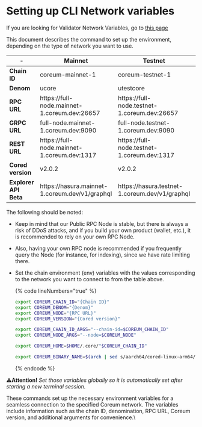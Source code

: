 # Setting up CLI Network variables

If you are looking for Validator Network Variables, go to [this page](https://docs.coreum.dev/validator/network-variables.html)

This document describes the command to set up the environment, depending on the type of network you want to use.

<table data-full-width="true"><thead><tr><th width="155">-</th><th>Mainnet</th><th>Testnet</th><th>Devnet</th><th>znet (localnet)</th></tr></thead><tbody><tr><td><strong>Chain ID</strong></td><td>coreum-mainnet-1</td><td>coreum-testnet-1</td><td>coreum-devnet-1</td><td>coreum-devnet-1</td></tr><tr><td><strong>Denom</strong></td><td>ucore</td><td>utestcore</td><td>udevcore</td><td>udevcore</td></tr><tr><td><strong>RPC URL</strong></td><td>https://full-node.mainnet-1.coreum.dev:26657</td><td>https://full-node.testnet-1.coreum.dev:26657</td><td>https://full-node.devnet-1.coreum.dev:26657</td><td>http://localhost:26657</td></tr><tr><td><strong>GRPC URL</strong></td><td>full-node.mainnet-1.coreum.dev:9090</td><td>full-node.testnet-1.coreum.dev:9090</td><td>full-node.devnet-1.coreum.dev:9090</td><td>localhost:9090</td></tr><tr><td><strong>REST URL</strong></td><td>https://full-node.mainnet-1.coreum.dev:1317</td><td>https://full-node.testnet-1.coreum.dev:1317</td><td>https://full-node.devnet-1.coreum.dev:1317</td><td>http://localhost:1317</td></tr><tr><td><strong>Cored version</strong></td><td>v2.0.2</td><td>v2.0.2</td><td>check the latest devnet release</td><td>already installed via crust</td></tr><tr><td><strong>Explorer API Beta</strong></td><td>https://hasura.mainnet-1.coreum.dev/v1/graphql</td><td>https://hasura.testnet-1.coreum.dev/v1/graphql</td><td>https://hasura.devnet-1.coreum.dev/v1/graphql</td><td>http://localhost:8080/v1/graphql</td></tr></tbody></table>

The following should be noted:

* Keep in mind that our Public RPC Node is stable, but there is always a risk of DDoS attacks, and if you build your own product (wallet, etc.), it is recommended to rely on your own RPC Node.
* Also, having your own RPC node is recommended if you frequently query the Node (for instance, for indexing), since we have rate limiting there.
*   Set the chain environment (env) variables with the values corresponding to the network you want to connect to from the table above.

    {% code lineNumbers="true" %}
    ```sh
    export COREUM_CHAIN_ID="{Chain ID}"
    export COREUM_DENOM="{Denom}"
    export COREUM_NODE="{RPC URL}"
    export COREUM_VERSION="{Cored version}"

    export COREUM_CHAIN_ID_ARGS="--chain-id=$COREUM_CHAIN_ID"
    export COREUM_NODE_ARGS="--node=$COREUM_NODE"

    export COREUM_HOME=$HOME/.core/"$COREUM_CHAIN_ID"

    export COREUM_BINARY_NAME=$(arch | sed s/aarch64/cored-linux-arm64/ | sed s/x86_64/cored-linux-amd64/)
    ```
    {% endcode %}

⚠️**Attention!** _Set those variables globally so it is automatically set after starting a new terminal session._

These commands set up the necessary environment variables for a seamless connection to the specified Coreum network. The variables include information such as the chain ID, denomination, RPC URL, Coreum version, and additional arguments for convenience.\
